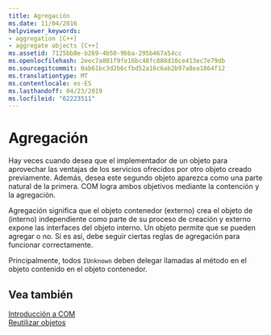 ```yaml
---
title: Agregación
ms.date: 11/04/2016
helpviewer_keywords:
- aggregation [C++]
- aggregate objects [C++]
ms.assetid: 7125bb8e-b269-4b50-9bba-295b467a54cc
ms.openlocfilehash: 2eec7a801f9fe16bc48fc888d10ce413ec7e79db
ms.sourcegitcommit: 0ab61bc3d2b6cfbd52a16c6ab2b97a8ea1864f12
ms.translationtype: MT
ms.contentlocale: es-ES
ms.lasthandoff: 04/23/2019
ms.locfileid: "62223511"
---
```

# <a name="aggregation"></a>Agregación

Hay veces cuando desea que el implementador de un objeto para aprovechar las ventajas de los servicios ofrecidos por otro objeto creado previamente. Además, desea este segundo objeto aparezca como una parte natural de la primera. COM logra ambos objetivos mediante la contención y la agregación.

Agregación significa que el objeto contenedor (externo) crea el objeto de (interno) independiente como parte de su proceso de creación y externo expone las interfaces del objeto interno. Un objeto permite que se pueden agregar o no. Si es así, debe seguir ciertas reglas de agregación para funcionar correctamente.

Principalmente, todos `IUnknown` deben delegar llamadas al método en el objeto contenido en el objeto contenedor.

## <a name="see-also"></a>Vea también

[Introducción a COM](../atl/introduction-to-com.md)<br/>
[Reutilizar objetos](/windows/desktop/com/reusing-objects)
